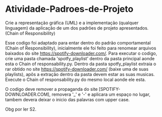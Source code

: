 # Atividade-Padroes-de-Projeto
Crie a representação gráfica (UML) e a implementação (qualquer linguagem) da aplicação de um dos padrões de projeto apresentados. (Chain of Responsibility)

Esse codigo foi adaptado para entar dentro do padrão comportamental (Chain of Responsibility), inicialmente ele foi feito para renomear arquivos baixados do site https://spotify-downloader.com/.
Para executar o codigo, crie uma pasta chamada 'spotfy_playlist' dentro da pasta principal aonde esta o Chain of responsability.py.
Dentro da pasta spotfy_playlist extraia o rar obtido no site https://spotify-downloader.com/ (baixe uma de suas playlists), apôs a extração dentro da pasta devem estar as suas musicas.
Execute o Chain of responsability.py do mesmo local aonde ele esta.

O codigo deve remover a propaganda do site [SPOTIFY-DOWNLOADER.COM], removera '_' e '-' e aplicara um espaço no lugar, tambem devera deixar o inicio das palavras com upper case.

Obg por ler S2.
